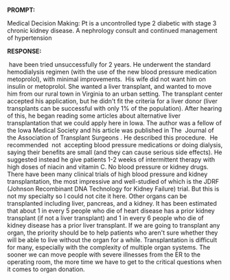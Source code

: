 **PROMPT:**

Medical Decision Making: Pt is a uncontrolled type 2 diabetic with stage 3 chronic kidney disease. A nephrology consult and continued management of hypertension 

**RESPONSE:**

  have been tried unsuccessfully for 2 years. He underwent the standard hemodialysis regimen (with the use of the new blood pressure medication metoprolol), with minimal improvements.  His wife did not want him on insulin or metoprolol. She wanted a liver transplant, and wanted to move him from our rural town in Virginia to an urban setting. The transplant center accepted his application, but he didn't fit the criteria for a liver donor (liver transplants can be successful with only 1% of the population). After hearing of this, he began reading some articles about alternative liver transplantation that we could apply here in Iowa. The author was a fellow of the Iowa Medical Society and his article was published in The  Journal of the Association of Transplant Surgeons . He described this procedure.  He recommended  not  accepting blood pressure medications or doing dialysis, saying their benefits are small (and they can cause serious side effects). He suggested instead he give patients 1-2 weeks of intermittent therapy with high doses of niacin and vitamin C. No blood pressure or kidney drugs. There have been many clinical trials of high blood pressure and kidney transplantation, the most impressive and well-studied of which is the JDRF  (Johnson Recombinant DNA Technology for Kidney Failure) trial. But this is not my specialty so I could not cite it here. Other organs can be transplanted including liver, pancreas, and a kidney. It has been estimated that about 1 in every 5 people who die of heart disease has a prior kidney transplant (if not a liver transplant) and 1 in every 6 people who die of kidney disease has a prior liver transplant. If we are going to transplant any organ, the priority should be to help patients who aren't sure whether they will be able to live without the organ for a while. Transplantation is difficult for many, especially with the complexity of multiple organ systems. The sooner we can move people with severe illnesses from the ER to the operating room, the more time we have to get to the critical questions when it comes to organ donation.